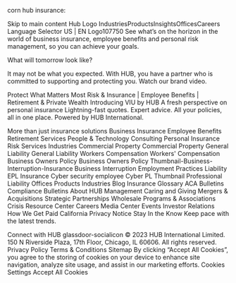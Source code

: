 corn hub insurance:




Skip to main content
Hub Logo
IndustriesProductsInsightsOfficesCareers
Language Selector
US | EN
Logo107750
See what’s on the horizon in the world of business insurance, employee benefits and personal risk management, so you can achieve your goals.



What will tomorrow look like?

It may not be what you expected. With HUB, you have a partner who is committed to supporting and protecting you. Watch our brand video.

Protect What Matters Most
Risk & Insurance | Employee Benefits | Retirement & Private Wealth
Introducing VIU by HUB
A fresh perspective on personal insurance
Lightning-fast quotes. Expert advice.
All your policies, all in one place.
Powered by HUB International.

More than just insurance solutions
Business Insurance
Employee Benefits
Retirement Services
People & Technology Consulting
Personal Insurance
Risk Services
Industries
Commercial Property
Commercial Property
General Liability
General Liability
Workers Compensation
Workers' Compensation
Business Owners Policy
Business Owners Policy
Thumbnail-Business-Interruption-Insurance
Business Interruption
Employment Practices Liability
EPL Insurance
Cyber security employee
Cyber
PL Thumbnail 
Professional Liability
Offices
Products
Industries
Blog
Insurance Glossary
ACA Bulletins
Compliance Bulletins
About HUB
Management
Caring and Giving
Mergers & Acquisitions
Strategic Partnerships
Wholesale
Programs & Associations
Crisis Resource Center
Careers
Media Center
Events
Investor Relations
How We Get Paid
California Privacy Notice
Stay In the Know
Keep pace with the latest trends.

Connect with HUB
    glassdoor-socialicon
© 2023 HUB International Limited. 150 N Riverside Plaza, 17th Floor, Chicago, IL 60606. All rights reserved. Privacy Policy Terms & Conditions Sitemap
By clicking “Accept All Cookies”, you agree to the storing of cookies on your device to enhance site navigation, analyze site usage, and assist in our marketing efforts.
Cookies Settings Accept All Cookies
